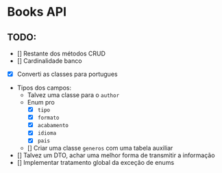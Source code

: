 # Books API

## TODO: 

+ [] Restante dos métodos CRUD
+ [] Cardinalidade banco 
+ [x] Converti as classes para portugues
+ Tipos dos campos: 
    + Talvez uma classe para o ``author``
    + Enum pro 
        + [x] ``tipo`` 
        + [x] ``formato``
        + [x] ``acabamento``
        + [x] ``idioma``
        + [x] ``pais``
    + [] Criar uma classe ``generos`` com uma tabela auxiliar
+ [] Talvez um DTO, achar uma melhor forma de transmitir a informação
+ [] Implementar tratamento global da exceção de enums